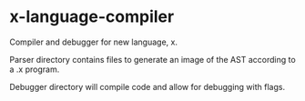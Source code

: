 # x-language-compiler
Compiler and debugger for new language, x.

Parser directory contains files to generate an image of the AST according to a .x program.

Debugger directory will compile code and allow for debugging with flags.
